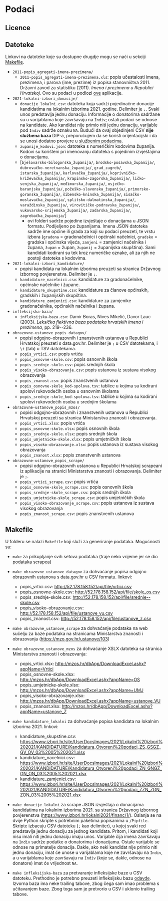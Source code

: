 # Podaci

## Licence

## Datoteke

Linkovi na datoteke koje su dostupne drugdje mogu se naći u sekciji
[Makefile](##Makefile).

- `2011-popis_agregati-imena-prezimena/`
    - `2011-popis_agregati-imena-prezimena.xls`: popis učestalosti imena,
    prezimena, i parova (ime, prezime) iz popisa stanovništva 2011. Državni
    zavod za statistiku (2011). *Imena i prezimena u Republici Hrvatskoj*.
    Ovo su podaci u podlozi [ove](https://www.dzs.hr/app/imena/) aplikacije.
- `2021-lokalni-izbori_donacije/`
    - `donacije_lokalni.csv`: datoteka koja sadrži pojedinačne donacije
    kandidatima na lokalnim izborima 2021. godine. Delimiter je `;`. Svaki
    unos predstavlja jednu donaciju. Informacije o donatorima sadržane su
    u varijablama koje završavaju na `Indiv`; ostali podaci se odnose na
    kandidate. Ako kandidat nije primio niti jednu donaciju, varijable pod
    `Indiv` sadrže oznaku `NA`. Budući da ovaj objedinjeni CSV **nije
    službena baza** DIP-a, preporučujem da se koristi orijentacijski i
    da se unosi dodatno provjere u
    [službenim podacima](https://www.izbori.hr/lokalni2021/financ/1/).
    - `zupanije_kodovi.json`: datoteka s numeričkim kodovima županija. Kodovi
    su korišteni pri imenovanju datoteka s pojedinim izvještajima o donacijama.
    - [`bjelovarsko-bilogorska_županija/`,
    `brodsko-posavska_županija/`,
    `dubrovačko-neretvanska_županija/`,
    `grad_zagreb/`,
    `istarska_županija/`,
    `karlovačka_županija/`,
    `koprivničko-križevačka_županija/`,
    `krapinsko-zagorska_županija/`,
    `ličko-senjska_županija/`,
    `međimurska_županija/`,
    `osječko-baranjska_županija/`,
    `požeško-slavonska_županija/`,
    `primorsko-goranska_županija/`,
    `šibensko-kninska_županija/`,
    `sisačko-moslavačka_županija/`,
    `splitsko-dalmatinska_županija/`,
    `varaždinska_županija/`,
    `virovitičko-podravska_županija/`,
    `vukovarsko-srijemska_županija/`,
    `zadarska_županija/`,
    `zagrebačka_županija/`]
        - ovi folderi sadrže pojedine izvještaje o donacijama u JSON formatu.
        Podijeljeno po županijama. Imena JSON datoteka sadrže ime općine ili
        grada za koji su podaci preuzeti, te vrstu izbora
        (`gradona` = gradonačelnici i općinski načelnici, `gradsko` =
        gradska i općinska vijeća, `zamjeni` = zamjenici načelnika i župana,
        `župan` = župan, `županij` = županijska skupština). Sami kandidati
        kodirani su tek kroz numeričke oznake, ali za njih ne postoji
        datoteka s kodovima.
- `2021-lokalni-izbori_kandidature/`
    - popisi kandidata na lokalnim izborima preuzeti sa stranica Državnog
    izbornog povjerenstva. Delimiter je `;`.
    - `kandidature_nacelnici.csv`: kandidature za gradonačelnike, općinske
    načelnike i župane.
    - `kandidature_skupstine.csv`: kandidature za članove općinskih, gradskih
    i županijskih skupština.
    - `kandidature_zamjenici.csv`: kandidature za zamjenike gradonačelnika,
    općinskih načelnika i župana.
- `infleksijska-baza/`
    - `infleksijska-baza.csv`: Damir Boras, Nives Mikelić, Davor Lauc (2003).
    *Leksička flektivna baza podataka hrvatskih imena i prezimena*,
    pp. 219--236. 
- `obrazovne-ustanove_popis_datagov/`
    - popisi odgojno-obrazovnih i znanstvenih ustanova u Republici Hrvatskoj
    preuzeti s data.gov.hr. Delimiter je `;` u CSV datotekama, i `\t` (tab) u
    TSV datotekama.
    - `popis_vrtici.csv`: popis vrtića
    - `popis_osnovne-skole.csv`: popis osnovnih škola
    - `popis_srednje-skole.csv`: popis srednjih škola
    - `popis_visoko-obrazovanje.csv`: popis ustanova iz sustava visokog
    obrazovanja
    - `popis_znanost.csv`: popis znanstvenih ustanova
    - `popis_osnovne-skole_kod-spolova.tsv`: tablice u kojima su kodirani
    spolovi rukovodećih osoba u osnovnim školama
    - `popis_srednje-skole_kod-spolova.tsv`: tablice u kojima su kodirani
    spolovi rukovodećih osoba u srednjim školama
- `obrazovne-ustanove_popis_mzos/`
    - popisi odgojno-obrazovnih i znanstvenih ustanova u Republici Hrvatskoj
    preuzeti sa stranica Ministarstva znanosti i obrazovanja.
    - `popis_vrtici.xlsx`: popis vrtića
    - `popis_osnovne-skole.xlsx`: popis osnovnih škola
    - `popis_srednje-skole.xlsx`: popis srednjih škola
    - `popis_umjetnicke-skole.xlsx`: popis umjetničkih škola
    - `popis_visoko-obrazovanje.xlsx`: popis ustanova iz sustava visokog
    obrazovanja
    - `popis_znanost.xlsx`: popis znanstvenih ustanova
- `obrazovne-ustanove_popis_scrape/`
    - popisi odgojno-obrazovnih ustanova u Republici Hrvatskoj scrapeani
    iz aplikacije na stranici Ministarstva znanosti i obrazovanja. Delimiter
    je `;`.
    - `popis_vrtici_scrape.csv`: popis vrtića
    - `popis_osnovne-skole_scrape.csv`: popis osnovnih škola
    - `popis_srednje-skole_scrape.csv`: popis srednjih škola
    - `popis_umjetnicke-skole_scrape.csv`: popis umjetničkih škola
    - `popis_visoko-obrazovanje_scrape.csv`: popis ustanova iz sustava visokog
    obrazovanja
    - `popis_znanost_scrape.csv`: popis znanstvenih ustanova

## Makefile

U folderu se nalazi `Makefile` koji služi za generiranje podataka.
Mogućnosti su:
- `make` za prikupljanje svih setova podataka (traje neko vrijeme jer se dio
podataka scrapea)

- `make obrazovne_ustanove_datagov` za dohvaćanje popisa odgojno obrazovnih
ustanova s data.gov.hr u CSV formatu. linkovi:
    - popis_vrtici.csv: http://52.178.158.152/api/file/vrtici.csv
    - popis_osnovne-skole.csv: http://52.178.158.152/api/file/skole_os.csv
    - popis_srednje-skole.csv: http://52.178.158.152/api/file/srednje--skole.csv
    - popis_visoko-obrazovanje.csv: http://52.178.158.152/api/file/ustanove_vu.csv
    - popis_znanost.csv: http://52.178.158.152/api/file/ustanove_z.csv
- `make obrazovne_ustanove_scrape` za dohvaćanje podataka na web sučelju za
baze podataka na stranicama Ministarstva znanosti i obrazovanja
(https://mzo.gov.hr/ustanove/103)
- `make obrazovne_ustanove_mzos` za dohvaćanje XSLX datoteka sa stranica
Ministarstva znanosti i obrazovanja:
    - popis_vrtici.xlsx: http://mzos.hr/dbApp/DownloadExcel.ashx?appName=Vrtici
    - popis_osnovne-skole.xlsx: http://mzos.hr/dbApp/DownloadExcel.ashx?appName=OS
    - popis_umjetnicke-skole.xlsx: http://mzos.hr/dbApp/DownloadExcel.ashx?appName=UMJ
    - popis_visoko-obrazovanje.xlsx: http://mzos.hr/dbApp/DownloadExcel.ashx?appName=ustanove_VU
    - popis_znanost.xlsx: http://mzos.hr/dbApp/DownloadExcel.ashx?appName=ustanove_Z

- `make kandidature_lokalni` za dohvaćanje popisa kandidata na lokalnim
izborima 2021.
linkovi:
    - kandidature_skupstine.csv: https://www.izbori.hr/site/UserDocsImages/2021/Lokalni%20izbori%202021/KANDIDATURE/Kandidatura_Otvoreni%20podaci_ZS_GSGZ_GV_OV_03%2005%202021.xlsx
    - kandidature_nacelnici.csv: https://www.izbori.hr/site/UserDocsImages/2021/Lokalni%20izbori%202021/KANDIDATURE/Kandidatura_Otvoreni%20podaci_ZN_GNGZ_GN_ON_03%2005%202021.xlsx
    - kandidature_zamjenici.csv: https://www.izbori.hr/site/UserDocsImages/2021/Lokalni%20izbori%202021/KANDIDATURE/Kandidatura_Otvoreni%20podaci_ZZN_ZGN_ZON_03%2005%202021.xlsx

- `make donacije_lokalni` za scrape JSON izvještaja o donacijama kandidatima
na lokalnim izborima 2021. sa stranica Državnog izbornog povjerenstva
(https://www.izbori.hr/lokalni2021/financ/1/). Oslanja se na dvije Python
skripte s potrebnim paketima popisanima u `/Pipfile`.
Skripte izbacuju CSV datoteku (`;` kao delimiter), u kojoj svaki red
predstavlja jednu donaciju za jednog kandidata. Pritom, i kandidati
koji nisu imali niti jednu donaciju imaju unos.
Varijable čija imena završavaju na `Indiv` sadrže podatke o donatorima i
donacijama. Ostale varijable se odnose na primatelje donacija. Dakle,
ako neki kandidat nije primio niti jednu donaciju, imat će unose u
varijablama koje ne završavaju na `Indiv`, a u varijablama koje završavaju
na `Indiv` (koje se, dakle, odnose na donatore) imat će vrijednost `NA`.

- `make infleksijska-baza` za pretvaranje infleksijske baze u CSV datoteku.
Prethodno je potrebno preuzeti infleksijsku bazu [odavde](http://meta-share.ffzg.hr/repository/browse/lexical-inflectional-database-of-croatian-first-and-last-names/11e503cc3d3f11e38a985ef2e4e6c59eaeb2fa3a711d40e7b740b9be76e2964c/).
Izvorna baza ima neke trailing tabove, zbog čega sam imao problema s
učitavanjem baze. Zbog toga sam je pretvorio u CSV i uklonio trailing
tabove.
